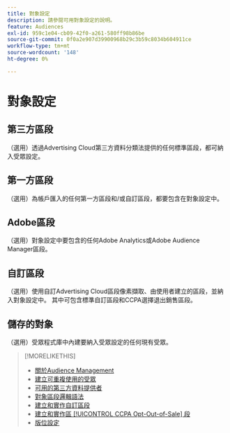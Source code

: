 ```yaml
---
title: 對象設定
description: 請參閱可用對象設定的說明。
feature: Audiences
exl-id: 959c1e04-cb09-42f0-a261-580ff98b86be
source-git-commit: 0f0a2e907d39900968b29c3b59c8034b604911ce
workflow-type: tm+mt
source-wordcount: '148'
ht-degree: 0%

---
```


# 對象設定

## 第三方區段

（選用）透過Advertising Cloud第三方資料分類法提供的任何標準區段，都可納入受眾設定。

## 第一方區段

（選用）為帳戶匯入的任何第一方區段和/或自訂區段，都要包含在對象設定中。

## Adobe區段

（選用）對象設定中要包含的任何Adobe Analytics或Adobe Audience Manager區段。

## 自訂區段

（選用）使用自訂Advertising Cloud區段像素擷取、由使用者建立的區段，並納入對象設定中。 其中可包含標準自訂區段和CCPA選擇退出銷售區段。

## 儲存的對象

（選用）受眾程式庫中內建要納入受眾設定的任何現有受眾。

>[!MORELIKETHIS]
>
>* [關於Audience Management](audience-about.md)
>* [建立可重複使用的受眾](reusable-audience-create.md)
>* [可用的第三方資料提供者](third-party-data-providers.md)
>* [對象區段邏輯語法](audience-segment-logic-syntax.md)
>* [建立和實作自訂區段](custom-segment-create.md)
>* [建立和實作區 [!UICONTROL CCPA Opt-Out-of-Sale] 段](ccpa-opt-out-segment-create.md)
>* [版位設定](/help/dsp/campaign-management/placements/placement-settings.md)

